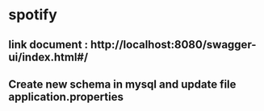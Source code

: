 # spotify


## link document : http://localhost:8080/swagger-ui/index.html#/
## Create new schema in mysql and update file application.properties
